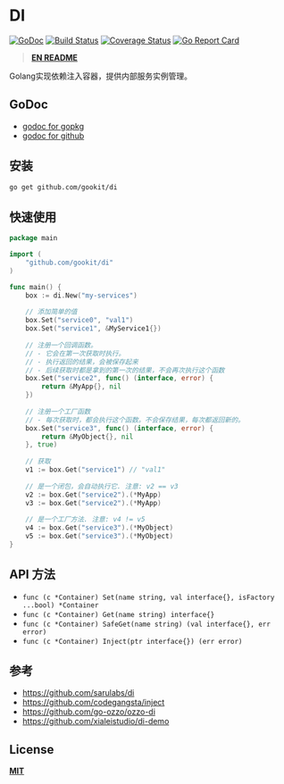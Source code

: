 # DI

[![GoDoc](https://godoc.org/github.com/gookit/di?status.svg)](https://godoc.org/github.com/gookit/di)
[![Build Status](https://travis-ci.org/gookit/di.svg?branch=master)](https://travis-ci.org/gookit/di)
[![Coverage Status](https://coveralls.io/repos/github/gookit/di/badge.svg?branch=master)](https://coveralls.io/github/gookit/di?branch=master)
[![Go Report Card](https://goreportcard.com/badge/github.com/gookit/di)](https://goreportcard.com/report/github.com/gookit/di)

> **[EN README](README.md)**

Golang实现依赖注入容器，提供内部服务实例管理。

## GoDoc

- [godoc for gopkg](https://godoc.org/gopkg.in/gookit/di.v1)
- [godoc for github](https://godoc.org/github.com/gookit/di)

## 安装

```bash
go get github.com/gookit/di
```

## 快速使用

```go
package main

import (
    "github.com/gookit/di"
)

func main() {
    box := di.New("my-services")
    
    // 添加简单的值
    box.Set("service0", "val1")
    box.Set("service1", &MyService1{})
    
    // 注册一个回调函数。
    // - 它会在第一次获取时执行。
    // - 执行返回的结果，会被保存起来
    // - 后续获取时都是拿到的第一次的结果，不会再次执行这个函数
    box.Set("service2", func() (interface, error) {
    	return &MyApp{}, nil
    })
    
    // 注册一个工厂函数
    // - 每次获取时，都会执行这个函数。不会保存结果，每次都返回新的。
    box.Set("service3", func() (interface, error) {
    	return &MyObject{}, nil
    }, true)
    
    // 获取 
    v1 := box.Get("service1") // "val1"
    
    // 是一个闭包，会自动执行它. 注意: v2 == v3
    v2 := box.Get("service2").(*MyApp)
    v3 := box.Get("service2").(*MyApp)
    
    // 是一个工厂方法. 注意: v4 != v5
    v4 := box.Get("service3").(*MyObject)
    v5 := box.Get("service3").(*MyObject)
}
```

## API 方法

- `func (c *Container) Set(name string, val interface{}, isFactory ...bool) *Container`
- `func (c *Container) Get(name string) interface{}`
- `func (c *Container) SafeGet(name string) (val interface{}, err error)`
- `func (c *Container) Inject(ptr interface{}) (err error)`

## 参考

- https://github.com/sarulabs/di
- https://github.com/codegangsta/inject
- https://github.com/go-ozzo/ozzo-di
- https://github.com/xialeistudio/di-demo

## License

**[MIT](LICENSE)**
